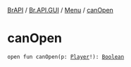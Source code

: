 [BrAPI](../../index.md) / [Br.API.GUI](../index.md) / [Menu](index.md) / [canOpen](./can-open.md)

# canOpen

`open fun canOpen(p: `[`Player`](https://hub.spigotmc.org/javadocs/spigot/org/bukkit/entity/Player.html)`!): `[`Boolean`](https://kotlinlang.org/api/latest/jvm/stdlib/kotlin/-boolean/index.html)